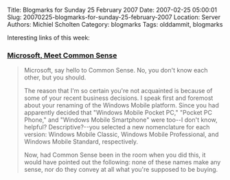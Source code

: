 Title: Blogmarks for Sunday 25 February 2007
Date: 2007-02-25 05:00:01
Slug: 20070225-blogmarks-for-sunday-25-february-2007
Location: Server
Authors: Michiel Scholten
Category: blogmarks
Tags: olddammit, blogmarks

<p>Interesting links of this week:</p>
<h3><a href="http://www.brighthand.com/default.asp?newsID=12811">Microsoft, Meet Common Sense</a></h3>
<blockquote><p>Microsoft, say hello to Common Sense. No, you don't know each other, but you should.</p>
<p>The reason that I'm so certain you're not acquainted is because of some of your recent business decisions. I speak first and foremost about your renaming of the Windows Mobile platform. Since you had apparently decided that "Windows Mobile Pocket PC," "Pocket PC Phone," and "Windows Mobile Smartphone" were too--I don't know, helpful? Descriptive?--you selected a new nomenclature for each version: Windows Mobile Classic, Windows Mobile Professional, and Windows Mobile Standard, respectively.</p>
<p>Now, had Common Sense been in the room when you did this, it would have pointed out the following: none of these names make any sense, nor do they convey at all what you're supposed to be buying.</p></blockquote>
